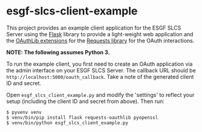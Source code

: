 # esgf-slcs-client-example

This project provides an example client application for the ESGF SLCS Server using
the [Flask](http://flask.pocoo.org/) library to provide a light-weight web application
and the [OAuthLib extensions](https://requests-oauthlib.readthedocs.io) for the
[Requests library](http://docs.python-requests.org/en/master/) for the OAuth interactions.

**NOTE: The following assumes Python 3.**

To run the example client, you first need to create an OAuth application via the
admin interface on your ESGF SLCS Server. The callback URL should be
`http://localhost:5000/oauth_callback`. Take a note of the generated client ID and
secret.

Open `esgf_slcs_client_example.py` and modify the 'settings' to reflect your setup
(including the client ID and secret from above). Then run:

```
$ pyvenv venv
$ venv/bin/pip install flask requests-oauthlib pyopenssl
$ venv/bin/python esgf_slcs_client_example.py
```
